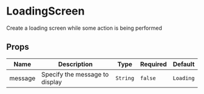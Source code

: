 # LoadingScreen

Create a loading screen while some action is being performed

## Props

<!-- @vuese:LoadingScreen:props:start -->

| Name    | Description                    | Type     | Required | Default   |
| ------- | ------------------------------ | -------- | -------- | --------- |
| message | Specify the message to display | `String` | `false`  | `Loading` |

<!-- @vuese:LoadingScreen:props:end -->
